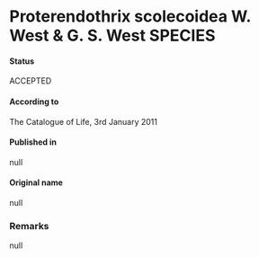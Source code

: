 # Proterendothrix scolecoidea W. West & G. S. West SPECIES

#### Status
ACCEPTED

#### According to
The Catalogue of Life, 3rd January 2011

#### Published in
null

#### Original name
null

### Remarks
null
